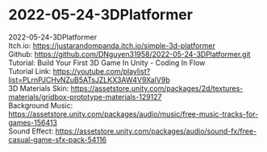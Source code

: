 # 2022-05-24-3DPlatformer
2022-05-24-3DPlatformer
<br>
Itch.io: https://justarandompanda.itch.io/simple-3d-platformer
<br>
Github: https://github.com/DNguyen31958/2022-05-24-3DPlatformer.git
<br>
Tutorial: Build Your First 3D Game In Unity - Coding In Flow
<br>
Tutorial Link: https://youtube.com/playlist?list=PLrnPJCHvNZuB5ATsJZLKX3AW4V9XaIV9b
<br>
3D Materials Skin: https://assetstore.unity.com/packages/2d/textures-materials/gridbox-prototype-materials-129127
<br>
Background Music: https://assetstore.unity.com/packages/audio/music/free-music-tracks-for-games-156413
<br>
Sound Effect: https://assetstore.unity.com/packages/audio/sound-fx/free-casual-game-sfx-pack-54116
